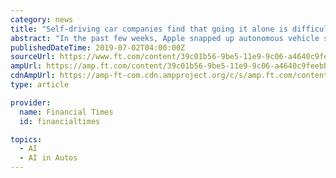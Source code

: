 ```yaml
---
category: news
title: "Self-driving car companies find that going it alone is difficult"
abstract: "In the past few weeks, Apple snapped up autonomous vehicle start-up Drive.ai and Uber acquired Mighty AI, which provides training data for the computers that “drive” autonomous cars. Meanwhile Volkswagen severed its ties to Aurora, a Silicon Valley ..."
publishedDateTime: 2019-07-02T04:00:00Z
sourceUrl: https://www.ft.com/content/39c01b56-9be5-11e9-9c06-a4640c9feebb
ampUrl: https://amp.ft.com/content/39c01b56-9be5-11e9-9c06-a4640c9feebb
cdnAmpUrl: https://amp-ft-com.cdn.ampproject.org/c/s/amp.ft.com/content/39c01b56-9be5-11e9-9c06-a4640c9feebb
type: article

provider:
  name: Financial Times
  id: financialtimes

topics:
  - AI
  - AI in Autos
---
```

